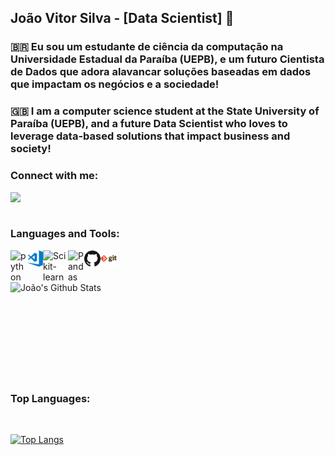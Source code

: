 ## João Vitor Silva - [Data Scientist] 👋

### 🇧🇷 Eu sou um estudante de ciência da computação na Universidade Estadual da Paraíba (UEPB), e um futuro Cientista de Dados que adora alavancar soluções baseadas em dados que impactam os negócios e a sociedade!

### 🇬🇧 I am a computer science student at the State University of Paraíba (UEPB), and a future Data Scientist who loves to leverage data-based solutions that impact business and society!


### Connect with me:

[<img align="left"  width="35px" src="https://w7.pngwing.com/pngs/273/291/png-transparent-linkedin-logo-blue-diagram-angle-area-linkedin-blue-angle-text-thumbnail.png" />](https://www.linkedin.com/in/jo%C3%A3o-vitor-barbosa-b04118197/)

<br />
<br />


### Languages and Tools:

<img align="left" alt="python" width="26px" src="https://cdn3.iconfinder.com/data/icons/logos-and-brands-adobe/512/267_Python-512.png" />

<img align="left" alt="visual studio code" width="26px" src="https://raw.githubusercontent.com/github/explore/80688e429a7d4ef2fca1e82350fe8e3517d3494d/topics/visual-studio-code/visual-studio-code.png" />

[<img align="left" alt="Scikit-learn" width="40px" src="https://upload.wikimedia.org/wikipedia/commons/0/05/Scikit_learn_logo_small.svg" />](https://scikit-learn.org/stable/)

<!-- <img align="left" alt="Azure" width="26px" src="https://www.parkmycloud.com/wp-content/uploads/2018/02/Azure_.png" />

<img align="left" alt="AWS" width="26px" src="https://cdn.jsdelivr.net/npm/simple-icons@3.4.0/icons/amazonaws.svg" />

<img align="left" alt="SQLServer" width="26px" src="https://img.icons8.com/color/2x/microsoft-sql-server.png" /> -->

<img align="left" alt="Pandas" width="26px" src="https://cdn.jsdelivr.net/npm/simple-icons@3.4.0/icons/pandas.svg" />

<!-- <img align="left" alt="Pytorch" width="26px" src="https://cdn.jsdelivr.net/npm/simple-icons@3.4.0/icons/pytorch.svg" /> -->

<img align="left" alt="GitHub" width="26px" src="https://raw.githubusercontent.com/github/explore/78df643247d429f6cc873026c0622819ad797942/topics/github/github.png" />

<img align="left" alt="Git" width="26px" src="https://raw.githubusercontent.com/github/explore/80688e429a7d4ef2fca1e82350fe8e3517d3494d/topics/git/git.png" />

<br />
<br />
<br />

<img align="left" alt="João's Github Stats" src="https://github-readme-stats.vercel.app/api?username=joaoo-vittor&show_icons=true&hide_border=true&theme=dark" />

<br />
<br />
<br />
<br />
<br />
<br />
<br />
<br />
<br />

### Top Languages:

<br />

[![Top Langs](https://github-readme-stats.vercel.app/api/top-langs/?username=joaoo-vittor&layout=compact&show_icons=true&hide_border=true&theme=dark)](https://github.com/anuraghazra/github-readme-stats)


